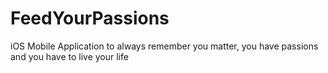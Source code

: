# FeedYourPassions
iOS Mobile Application to always remember you matter, you have passions and you have to live your life
